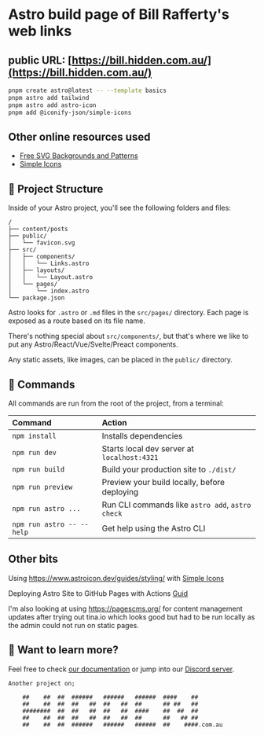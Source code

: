 # Astro build page of Bill Rafferty's web links

## public URL: [https://bill.hidden.com.au/](https://bill.hidden.com.au/)

```sh
pnpm create astro@latest -- --template basics
pnpm astro add tailwind
pnpm astro add astro-icon
pnpm add @iconify-json/simple-icons

```
## Other online resources used
- [Free SVG Backgrounds and Patterns](https://www.svgbackgrounds.com/set/free-svg-backgrounds-and-patterns/)
- [Simple Icons](https://simpleicons.org/)


## 🚀 Project Structure

Inside of your Astro project, you'll see the following folders and files:

```text
/
├── content/posts
├── public/
│   └── favicon.svg
├── src/
│   ├── components/
│   │   └── Links.astro
│   ├── layouts/
│   │   └── Layout.astro
│   └── pages/
│       └── index.astro
└── package.json
```

Astro looks for `.astro` or `.md` files in the `src/pages/` directory. Each page is exposed as a route based on its file name.

There's nothing special about `src/components/`, but that's where we like to put any Astro/React/Vue/Svelte/Preact components.

Any static assets, like images, can be placed in the `public/` directory.

## 🧞 Commands

All commands are run from the root of the project, from a terminal:

| Command                   | Action                                           |
| :------------------------ | :----------------------------------------------- |
| `npm install`             | Installs dependencies                            |
| `npm run dev`             | Starts local dev server at `localhost:4321`      |
| `npm run build`           | Build your production site to `./dist/`          |
| `npm run preview`         | Preview your build locally, before deploying     |
| `npm run astro ...`       | Run CLI commands like `astro add`, `astro check` |
| `npm run astro -- --help` | Get help using the Astro CLI                     |

## Other bits
Using https://www.astroicon.dev/guides/styling/ with [Simple Icons](https://icones.js.org/collection/simple-icons)

Deploying Astro Site to GitHub Pages with Actions [Guid](https://docs.astro.build/en/guides/deploy/github/)

I'm also looking at using https://pagescms.org/ for content management updates after trying out tina.io which looks good but had to be run locally as the admin could not run on static pages.



## 👀 Want to learn more?

Feel free to check [our documentation](https://docs.astro.build) or jump into our [Discord server](https://astro.build/chat).


```text
Another project on;

    ##    ##  ##  ######   ######   ######  ####    ##
    ##    ##  ##  ##   ##  ##   ##  ##      ## ##   ##
    ########  ##  ##   ##  ##   ##  ####    ##  ##  ##
    ##    ##  ##  ##   ##  ##   ##  ##      ##   ## ##
    ##    ##  ##  ######   ######   ######  ##    ####.com.au

```
